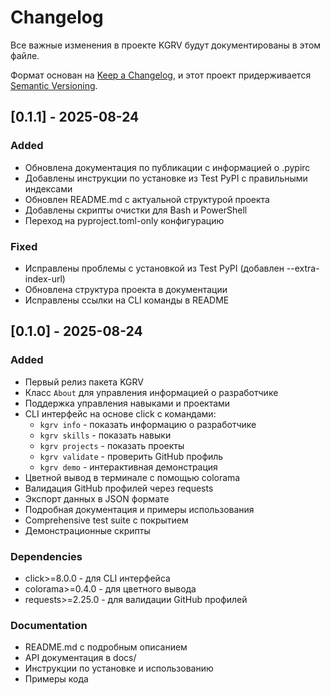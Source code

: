 # Changelog

Все важные изменения в проекте KGRV будут документированы в этом файле.

Формат основан на [Keep a Changelog](https://keepachangelog.com/en/1.0.0/),
и этот проект придерживается [Semantic Versioning](https://semver.org/spec/v2.0.0.html).

## [0.1.1] - 2025-08-24

### Added
- Обновлена документация по публикации с информацией о .pypirc
- Добавлены инструкции по установке из Test PyPI с правильными индексами
- Обновлен README.md с актуальной структурой проекта
- Добавлены скрипты очистки для Bash и PowerShell
- Переход на pyproject.toml-only конфигурацию

### Fixed
- Исправлены проблемы с установкой из Test PyPI (добавлен --extra-index-url)
- Обновлена структура проекта в документации
- Исправлены ссылки на CLI команды в README

## [0.1.0] - 2025-08-24

### Added
- Первый релиз пакета KGRV
- Класс `About` для управления информацией о разработчике
- Поддержка управления навыками и проектами
- CLI интерфейс на основе click с командами:
  - `kgrv info` - показать информацию о разработчике
  - `kgrv skills` - показать навыки
  - `kgrv projects` - показать проекты  
  - `kgrv validate` - проверить GitHub профиль
  - `kgrv demo` - интерактивная демонстрация
- Цветной вывод в терминале с помощью colorama
- Валидация GitHub профилей через requests
- Экспорт данных в JSON формате
- Подробная документация и примеры использования
- Comprehensive test suite с покрытием
- Демонстрационные скрипты

### Dependencies
- click>=8.0.0 - для CLI интерфейса
- colorama>=0.4.0 - для цветного вывода
- requests>=2.25.0 - для валидации GitHub профилей

### Documentation
- README.md с подробным описанием
- API документация в docs/
- Инструкции по установке и использованию
- Примеры кода
